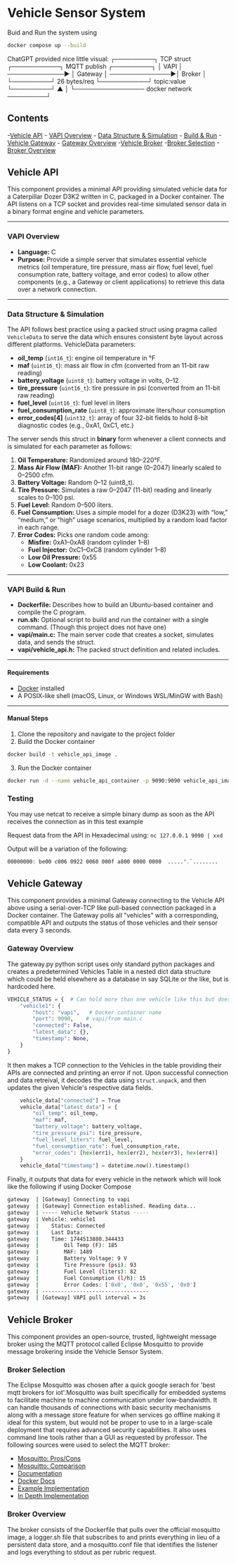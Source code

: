 # Vehicle Sensor System
Buid and Run the system using
```bash
docker compose up --build
```

ChatGPT provided nice little visual:
┌─────────┐   TCP struct   ┌───────────┐  MQTT publish  ┌─────────┐
│  VAPI   │ ─────────────► │  Gateway  │ ──────────────►│ Broker  │
└─────────┘ 26 bytes/req   └───────────┘  topic:value    └─────────┘
      ▲                                         │
      └──────────────── docker network ─────────┘

## Contents
-[Vehicle API](##vehicle-api)
    - [VAPI Overview](###overview)
    - [Data Structure & Simulation](###data-structure--simulation)
    - [Build & Run](###vapi-build--run)
-[Vehicle Gateway](##vehicle-gateway)
    - [Gateway Overview](###gateway-overview)
-[Vehicle Broker](##vehicle-broker)
    -[Broker Selection](###broker-selection)
    -[Broker Overview](###broker-overview)

## Vehicle API

This component provides a minimal API providing simulated vehicle data for a Caterpillar Dozer D3K2 written in C, packaged in a Docker container. The API listens on a TCP socket and provides real-time simulated sensor data in a binary format engine and vehicle parameters.

---

### VAPI Overview

- **Language:** C  
- **Purpose:** Provide a simple server that simulates essential vehicle metrics (oil temperature, tire pressure, mass air flow, fuel level, fuel consumption rate, battery voltage, and error codes) to allow other components (e.g., a Gateway or client applications) to retrieve this data over a network connection.

---

### Data Structure & Simulation

The API follows best practice using a packed struct using pragma called `VehicleData` to serve the data which ensures consistent byte layout across different platforms. VehicleData parameters:

- **oil_temp** (`int16_t`): engine oil temperature in °F  
- **maf** (`uint16_t`): mass air flow in cfm (converted from an 11-bit raw reading)  
- **battery_voltage** (`uint8_t`): battery voltage in volts, 0–12  
- **tire_pressure** (`uint16_t`): tire pressure in psi (converted from an 11-bit raw reading)  
- **fuel_level** (`uint16_t`): fuel level in liters  
- **fuel_consumption_rate** (`uint8_t`): approximate liters/hour consumption  
- **error_codes[4]** (`uint32_t`): array of four 32-bit fields to hold 8-bit diagnostic codes (e.g., 0xA1, 0xC1, etc.)

The server sends this struct in **binary** form whenever a client connects and is simulated for each parameter as follows:

1. **Oil Temperature:** Randomized around 180–220°F.  
2. **Mass Air Flow (MAF):** Another 11-bit range (0–2047) linearly scaled to 0–2500 cfm.  
3. **Battery Voltage:** Random 0–12 (uint8_t).  
4. **Tire Pressure:** Simulates a raw 0–2047 (11-bit) reading and linearly scales to 0–100 psi.  
5. **Fuel Level:** Random 0–500 liters.  
6. **Fuel Consumption:** Uses a simple model for a dozer (D3K23) with “low,” “medium,” or “high” usage scenarios, multiplied by a random load factor in each range.  
7. **Error Codes:** Picks one random code among:  
   - **Misfire:** 0xA1–0xA8 (random cylinder 1–8)  
   - **Fuel Injector:** 0xC1–0xC8 (random cylinder 1–8)  
   - **Low Oil Pressure:** 0x55  
   - **Low Coolant:** 0x23  

---

### VAPI Build & Run

- **Dockerfile:** Describes how to build an Ubuntu-based container and compile the C program.  
- **run.sh:** Optional script to build and run the container with a single command. (Though this project does not have one)
- **vapi/main.c:** The main server code that creates a socket, simulates data, and sends the struct.  
- **vapi/vehicle_api.h:** The packed struct definition and related includes.

---

#### Requirements

- [Docker](https://docs.docker.com/engine/install/) installed  
- A POSIX-like shell (macOS, Linux, or Windows WSL/MinGW with Bash)

---
#### Manual Steps

1. Clone the repository and navigate to the project folder
2. Build the Docker container
```bash
docker build -t vehicle_api_image .
```
3. Run the Docker container
```bash
docker run -d --name vehicle_api_container -p 9090:9090 vehicle_api_image
```

### Testing
You may use netcat to receive a simple binary dump as soon as the API receives the connection as in this test example

Request data from the API in Hexadecimal using: `nc 127.0.0.1 9090 | xxd`

Output will be a variation of the following:
```bash
00000000: be00 c006 0922 0060 000f a800 0000 0000  .....".`........
```

## Vehicle Gateway

This component provides a minimal Gateway connecting to the Vehicle API above using a serial-over-TCP like pull-based connection packaged in a Docker container. The Gateway polls all "vehicles" with a corresponding, compatible API and outputs the status of those vehicles and their sensor data every 3 seconds.


### Gateway Overview
The gateway.py python script uses only standard python packages and creates a predetermined Vehicles Table in a nested dict data structure which could be held elsewhere as a database in say SQLite or the like, but is hardcoded here.
```py
VEHICLE_STATUS = {  # Can hold more than one vehicle like this but doesn't have to
    "vehicle1": {
        "host": "vapi",   # Docker container name
        "port": 9090,    # vapi/from main.c
        "connected": False,
        "latest_data": {},
        "timestamp": None,
    }
}
```

It then makes a TCP connection to the Vehicles in the table providing their APIs are connected and printing an error if not. Upon successful connection and data retreival, it decodes the data using `struct.unpack`, and then updates the given Vehicle's respective data fields.
```python
    vehicle_data["connected"] = True
    vehicle_data["latest_data"] = {
        "oil_temp": oil_temp,
        "maf": maf,
        "battery_voltage": battery_voltage,
        "tire_pressure_psi": tire_pressure,
        "fuel_level_liters": fuel_level,
        "fuel_consumption_rate": fuel_consumption_rate,
        "error_codes": [hex(err1), hex(err2), hex(err3), hex(err4)]
    }
    vehicle_data["timestamp"] = datetime.now().timestamp()
```

Finally, it outputs that data for every vehicle in the network which will look like the following if using Docker Compose
```bash
gateway  | [Gateway] Connecting to vapi
gateway  | [Gateway] Connection established. Reading data...
gateway  | ----- Vehicle Network Status -----
gateway  | Vehicle: vehicle1
gateway  |    Status: Connected
gateway  |    Last Data:
gateway  |    Time: 1744513880.344433
gateway  |        Oil Temp (F): 185
gateway  |        MAF: 1489
gateway  |        Battery Voltage: 9 V
gateway  |        Tire Pressure (psi): 93
gateway  |        Fuel Level (liters): 82
gateway  |        Fuel Consumption (l/h): 15
gateway  |        Error Codes: ['0x0', '0x0', '0x55', '0x0']
gateway  | ----------------------------------
gateway  | [Gateway] VAPI pull interval = 3s
```

## Vehicle Broker
This component provides an open-source, trusted, lightweight message broker using the MQTT protocol called Eclipse Mosquitto to provide message brokering inside the Vehicle Sensor System.

### Broker Selection
The Eclipse Mosquitto was chosen after a quick google serach for 'best mqtt brokers for iot'.Mosquitto was built specifically for embedded systems to facilitate machine to machine communication under low-bandwidth. It can handle thousands of connections with basic security mechanisms along with a message store feature for when services go offline making it ideal for this system, but would not be proper to use to in a large-scale deployment that requires advanced security capabilities. It also uses command line tools rather than a GUI as requested by professor. The following sources were used to select the MQTT broker:

- [Mosquitto: Pros/Cons](https://www.emqx.com/en/blog/mosquitto-mqtt-broker-pros-cons-tutorial-and-modern-alternatives)
- [Mosquitto: Comparison](https://marsbased.com/blog/2024/02/13/comparison-of-mqtt-brokers-for-iot)
- [Documentation](https://mosquitto.org/documentation/)
- [Docker Docs](https://hub.docker.com/_/eclipse-mosquitto)
- [Example Implementation](https://github.com/sukesh-ak/setup-mosquitto-with-docker)
- [In Depth Implementation](https://cedalo.com/blog/mosquitto-docker-configuration-ultimate-guide/)

### Broker Overview
The broker consists of the Dockerfile that pulls over the official mosquitto image, a logger.sh file that subscribes to and prints everything in lieu of a persistent data store, and a mosquitto.conf file that identifies the listener and logs everything to stdout as per rubric request.


